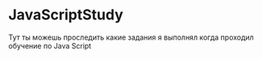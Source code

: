# JavaScriptStudy
Тут ты можешь проследить какие задания я выполнял когда проходил обучение по Java Script
